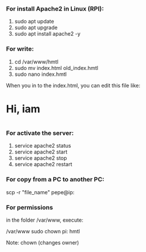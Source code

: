### For install Apache2 in Linux (RPI):

1) sudo apt update
2) sudo apt upgrade
3) sudo apt install apache2 -y

### For write:

1) cd /var/www/hmtl
2) sudo mv index.html old_index.hmtl
3) sudo nano index.hmtl

When you in to the index.html, you can edit this file like:

<h1> Hi, iam <h1>

### For activate the server:

1) service apache2 status
2) service apache2 start
3) service apache2 stop
4) service apache2 restart


### For copy from a PC to another PC:

scp -r "file_name" pepe@ip: 

### For permissions
in the folder /var/www, execute:

/var/www sudo chown pi: hmtl

Note: chown (changes owner)
